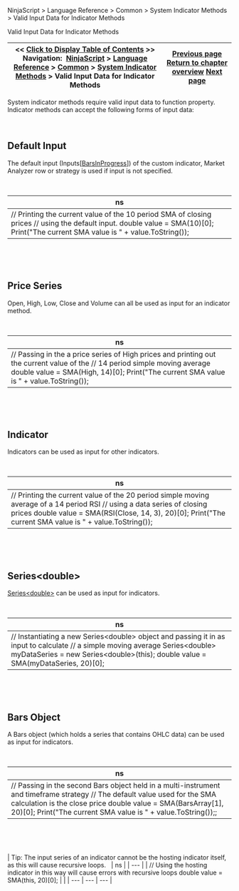 ﻿


NinjaScript \> Language Reference \> Common \> System Indicator Methods \> Valid Input Data for Indicator Methods






















Valid Input Data for Indicator Methods







| \<\< [Click to Display Table of Contents](valid_input_data_for_indicator.md) \>\> **Navigation:**     [NinjaScript](ninjascript.md) \> [Language Reference](language_reference_wip.md) \> [Common](common.md) \> [System Indicator Methods](indicators.md) \> Valid Input Data for Indicator Methods | [Previous page](indicators.md) [Return to chapter overview](indicators.md) [Next page](accumulation_distribution_adl.md) |
| --- | --- |











System indicator methods require valid input data to function property. Indicator methods can accept the following forms of input data:


 


## Default Input
The default input (Inputs\[[BarsInProgress](barsinprogress.md)]) of the custom indicator, Market Analyzer row or strategy is used if input is not specified.


 




| ns |
| --- |
| // Printing the current value of the 10 period SMA of closing prices // using the default input. double value \= SMA(10\)\[0];  Print("The current SMA value is " \+ value.ToString()); |



 


 


## Price Series


Open, High, Low, Close and Volume can all be used as input for an indicator method.


 




| ns |
| --- |
| // Passing in the a price series of High prices and printing out the current value of the // 14 period simple moving average double value \= SMA(High, 14\)\[0]; Print("The current SMA value is " \+ value.ToString()); |



 


 


## Indicator
Indicators can be used as input for other indicators.


 




| ns |
| --- |
| // Printing the current value of the 20 period simple moving average of a 14 period RSI // using a data series of closing prices double value \= SMA(RSI(Close, 14, 3\), 20\)\[0]; Print("The current SMA value is " \+ value.ToString()); |



 


 


## Series\<double\>
[Series\<double\>](seriest.md) can be used as input for indicators.


 




| ns |
| --- |
| // Instantiating a new Series\<double\> object and passing it in as input to calculate // a simple moving average Series\<double\> myDataSeries \= new Series\<double\>(this); double value \= SMA(myDataSeries, 20\)\[0]; |



 


 


## Bars Object
A Bars object (which holds a series that contains OHLC data) can be used as input for indicators.


 




| ns |
| --- |
| // Passing in the second Bars object held in a multi\-instrument and timeframe strategy // The default value used for the SMA calculation is the close price double value \= SMA(BarsArray\[1], 20\)\[0]; Print("The current SMA value is " \+ value.ToString());; |



 


 




| Tip: The input series of an indicator cannot be the hosting indicator itself, as this will cause recursive loops.     | ns | | --- | | // Using the hosting indicator in this way will cause errors with recursive loops double value \= SMA(this, 20\)\[0]; | |
| --- | --- | --- |



 








